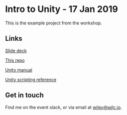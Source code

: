 # Intro to Unity - 17 Jan 2019

This is the example project from the workshop.

## Links

[Slide deck](goo.gl/a4L9Ez)

[This repo](goo.gl/8Bs3fz)

[Unity manual](docs.unity3d.com)

[Unity scripting reference](docs.unity3d.com/ScriptReference)

## Get in touch

Find me on the event slack, or via email at wiley@wjlc.io.
